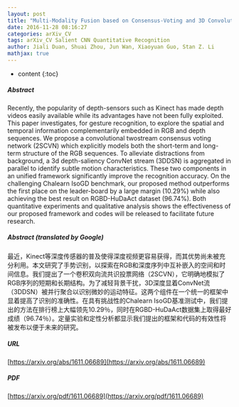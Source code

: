 ```yaml
---
layout: post
title: "Multi-Modality Fusion based on Consensus-Voting and 3D Convolution for Isolated Gesture Recognition"
date: 2016-11-28 08:16:27
categories: arXiv_CV
tags: arXiv_CV Salient CNN Quantitative Recognition
author: Jiali Duan, Shuai Zhou, Jun Wan, Xiaoyuan Guo, Stan Z. Li
mathjax: true
---
```


* content
{:toc}

##### Abstract
Recently, the popularity of depth-sensors such as Kinect has made depth videos easily available while its advantages have not been fully exploited. This paper investigates, for gesture recognition, to explore the spatial and temporal information complementarily embedded in RGB and depth sequences. We propose a convolutional twostream consensus voting network (2SCVN) which explicitly models both the short-term and long-term structure of the RGB sequences. To alleviate distractions from background, a 3d depth-saliency ConvNet stream (3DDSN) is aggregated in parallel to identify subtle motion characteristics. These two components in an unified framework significantly improve the recognition accuracy. On the challenging Chalearn IsoGD benchmark, our proposed method outperforms the first place on the leader-board by a large margin (10.29%) while also achieving the best result on RGBD-HuDaAct dataset (96.74%). Both quantitative experiments and qualitative analysis shows the effectiveness of our proposed framework and codes will be released to facilitate future research.

##### Abstract (translated by Google)
最近，Kinect等深度传感器的普及使得深度视频更容易获得，而其优势尚未被充分利用。本文研究了手势识别，以探索在RGB和深度序列中互补嵌入的空间和时间信息。我们提出了一个卷积双向流共识投票网络（2SCVN），它明确地模拟了RGB序列的短期和长期结构。为了减轻背景干扰，3D深度显着ConvNet流（3DDSN）被并行聚合以识别微妙的运动特征。这两个组件在一个统一的框架中显着提高了识别的准确性。在具有挑战性的Chalearn IsoGD基准测试中，我们提出的方法在排行榜上大幅领先10.29％，同时在RGBD-HuDaAct数据集上取得最好成绩（96.74％）。定量实验和定性分析都显示我们提出的框架和代码的有效性将被发布以便于未来的研究。

##### URL
[https://arxiv.org/abs/1611.06689](https://arxiv.org/abs/1611.06689)

##### PDF
[https://arxiv.org/pdf/1611.06689](https://arxiv.org/pdf/1611.06689)

